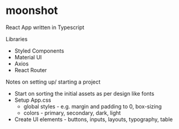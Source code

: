 # moonshot

React App written in Typescript

Libraries
- Styled Components
- Material UI
- Axios
- React Router

Notes on setting up/ starting a project
- Start on sorting the initial assets as per design like fonts
- Setup App.css
    - global styles - e.g. margin and padding to 0, box-sizing
    - colors - primary, secondary, dark, light
- Create UI elements - buttons, inputs, layouts, typography, table

